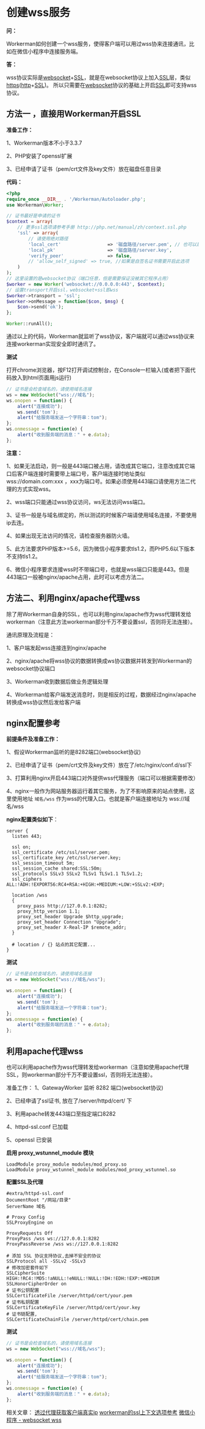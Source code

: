 # 创建wss服务

**问：**

Workerman如何创建一个wss服务，使得客户端可以用过wss协来连接通讯，比如在微信小程序中连接服务端。


**答：**

wss协议实际是[websocket](http://baike.baidu.com/item/WebSocket)+[SSL](http://baike.baidu.com/item/ssl)，就是在websocket协议上加入[SSL](http://baike.baidu.com/item/ssl)层，类似[https](http://baike.baidu.com/item/https)([http](http://baike.baidu.com/item/http)+[SSL](http://baike.baidu.com/item/ssl))。
所以只需要在[websocket](http://baike.baidu.com/item/WebSocket)协议的基础上开启[SSL](http://baike.baidu.com/item/ssl)即可支持wss协议。


## 方法一 ，直接用Workerman开启SSL

**准备工作：**

1、Workerman版本不小于3.3.7

2、PHP安装了openssl扩展

3、已经申请了证书（pem/crt文件及key文件）放在磁盘任意目录

**代码：**

```php
<?php
require_once __DIR__ . '/Workerman/Autoloader.php';
use Workerman\Worker;

// 证书最好是申请的证书
$context = array(
    // 更多ssl选项请参考手册 http://php.net/manual/zh/context.ssl.php
    'ssl' => array(
        // 请使用绝对路径
        'local_cert'                 => '磁盘路径/server.pem', // 也可以是crt文件
        'local_pk'                   => '磁盘路径/server.key',
        'verify_peer'                => false,
        // 'allow_self_signed' => true, //如果是自签名证书需要开启此选项
    )
);
// 这里设置的是websocket协议（端口任意，但是需要保证没被其它程序占用）
$worker = new Worker('websocket://0.0.0.0:443', $context);
// 设置transport开启ssl，websocket+ssl即wss
$worker->transport = 'ssl';
$worker->onMessage = function($con, $msg) {
    $con->send('ok');
};

Worker::runAll();
```

通过以上的代码，Workerman就监听了wss协议，客户端就可以通过wss协议来连接workerman实现安全即时通讯了。

**测试**

打开chrome浏览器，按F12打开调试控制台，在Console一栏输入(或者把下面代码放入到html页面用js运行)

```javascript
// 证书是会检查域名的，请使用域名连接
ws = new WebSocket("wss://域名");
ws.onopen = function() {
    alert("连接成功");
    ws.send('tom');
    alert("给服务端发送一个字符串：tom");
};
ws.onmessage = function(e) {
    alert("收到服务端的消息：" + e.data);
};
```

**注意：**

1、如果无法启动，则一般是443端口被占用，请改成其它端口，注意改成其它端口后客户端连接时需要带上端口号，客户端连接时地址类似wss://domain.com:xxx ，xxx为端口号。如果必须使用443端口请使用方法二代理的方式实现wss。

2、wss端口只能通过wss协议访问，ws无法访问wss端口。

3、证书一般是与域名绑定的，所以测试的时候客户端请使用域名连接，不要使用ip去连。

4、如果出现无法访问的情况，请检查服务器防火墙。

5、此方法要求PHP版本>=5.6，因为微信小程序要求tls1.2，而PHP5.6以下版本不支持tls1.2。

6、微信小程序要求连接wss时不带端口号，也就是wss端口只能是443。但是443端口一般被nginx/apache占用，此时可以考虑方法二。


## 方法二、利用nginx/apache代理wss

除了用Workerman自身的SSL，也可以利用nginx/apache作为wss代理转发给workerman（注意此方法workerman部分千万不要设置ssl，否则将无法连接）。

通讯原理及流程是：

1、客户端发起wss连接连到nginx/apache

2、nginx/apache将wss协议的数据转换成ws协议数据并转发到Workerman的websocket协议端口

3、Workerman收到数据后做业务逻辑处理

4、Workerman给客户端发送消息时，则是相反的过程，数据经过nginx/apache转换成wss协议然后发给客户端


## nginx配置参考
**前提条件及准备工作：**

1、假设Workerman监听的是8282端口(websocket协议)

2、已经申请了证书（pem/crt文件及key文件）放在了/etc/nginx/conf.d/ssl下

3、打算利用nginx开启443端口对外提供wss代理服务（端口可以根据需要修改）

4、nginx一般作为网站服务器运行着其它服务，为了不影响原来的站点使用，这里使用地址 ```域名/wss``` 作为wss的代理入口。也就是客户端连接地址为 wss://域名/wss

**nginx配置类似如下**：
```
server {
  listen 443;

  ssl on;
  ssl_certificate /etc/ssl/server.pem;
  ssl_certificate_key /etc/ssl/server.key;
  ssl_session_timeout 5m;
  ssl_session_cache shared:SSL:50m;
  ssl_protocols SSLv3 SSLv2 TLSv1 TLSv1.1 TLSv1.2;
  ssl_ciphers ALL:!ADH:!EXPORT56:RC4+RSA:+HIGH:+MEDIUM:+LOW:+SSLv2:+EXP;

  location /wss
  {
    proxy_pass http://127.0.0.1:8282;
    proxy_http_version 1.1;
    proxy_set_header Upgrade $http_upgrade;
    proxy_set_header Connection "Upgrade";
    proxy_set_header X-Real-IP $remote_addr;
  }
  
  # location / {} 站点的其它配置...
}
```
**测试**
```javascript
// 证书是会检查域名的，请使用域名连接
ws = new WebSocket("wss://域名/wss");

ws.onopen = function() {
    alert("连接成功");
    ws.send('tom');
    alert("给服务端发送一个字符串：tom");
};
ws.onmessage = function(e) {
    alert("收到服务端的消息：" + e.data);
};
```

## 利用apache代理wss

也可以利用apache作为wss代理转发给workerman（注意如使用apache代理SSL，则workerman部分千万不要设置ssl，否则将无法连接）。

准备工作：
1、GatewayWorker 监听 8282 端口(websocket协议)

2、已经申请了ssl证书, 放在了/server/httpd/cert/ 下

3、利用apache转发443端口至指定端口8282

4、httpd-ssl.conf 已加载

5、openssl 已安装

**启用 proxy_wstunnel_module 模块**
```
LoadModule proxy_module modules/mod_proxy.so
LoadModule proxy_wstunnel_module modules/mod_proxy_wstunnel.so
```

**配置SSL及代理**
```
#extra/httpd-ssl.conf
DocumentRoot "/网站/目录"
ServerName 域名

# Proxy Config
SSLProxyEngine on

ProxyRequests Off
ProxyPass /wss ws://127.0.0.1:8282
ProxyPassReverse /wss ws://127.0.0.1:8282

# 添加 SSL 协议支持协议,去掉不安全的协议
SSLProtocol all -SSLv2 -SSLv3
# 修改加密套件如下
SSLCipherSuite HIGH:!RC4:!MD5:!aNULL:!eNULL:!NULL:!DH:!EDH:!EXP:+MEDIUM
SSLHonorCipherOrder on
# 证书公钥配置
SSLCertificateFile /server/httpd/cert/your.pem
# 证书私钥配置
SSLCertificateKeyFile /server/httpd/cert/your.key
# 证书链配置,
SSLCertificateChainFile /server/httpd/cert/chain.pem
```

**测试**
```javascript
// 证书是会检查域名的，请使用域名连接
ws = new WebSocket("wss://域名/wss");

ws.onopen = function() {
    alert("连接成功");
    ws.send('tom');
    alert("给服务端发送一个字符串：tom");
};
ws.onmessage = function(e) {
    alert("收到服务端的消息：" + e.data);
};
```

相关文章：
[透过代理获取客户端真实ip](546067)
[workerman的ssl上下文选项参考](http://php.net/manual/zh/context.ssl.php)
[微信小程序 - websocket wss](https://sevming.github.io/Php/wxapp-websocket.html)

